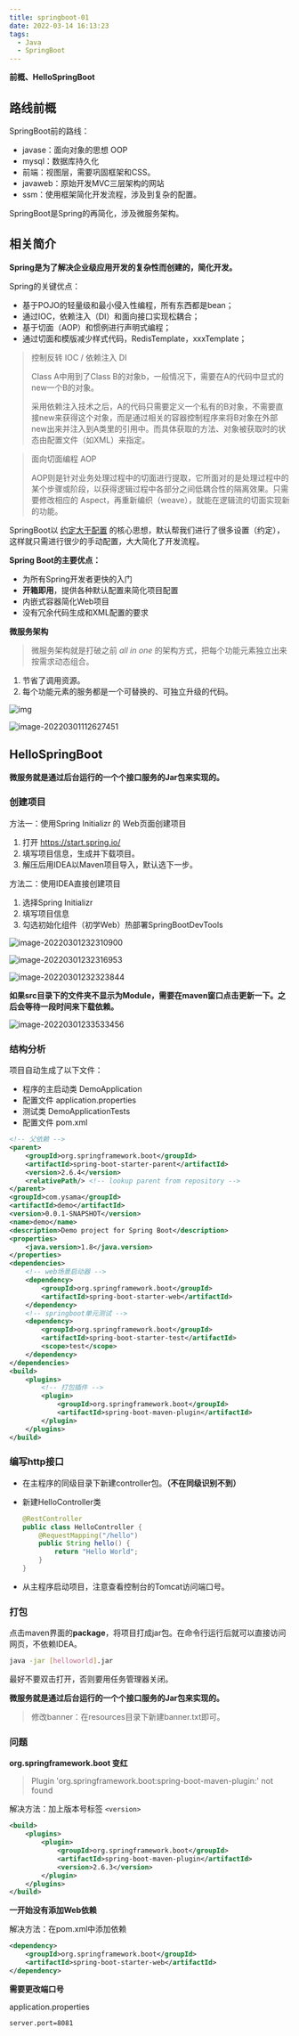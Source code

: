 ```yaml
---
title: springboot-01
date: 2022-03-14 16:13:23
tags:
  - Java
  - SpringBoot
---
```


**前概、HelloSpringBoot**

<!-- more -->



## 路线前概

SpringBoot前的路线：

-   javase：面向对象的思想 OOP
-   mysql：数据库持久化
-   前端：视图层，需要巩固框架和CSS。
-   javaweb：原始开发MVC三层架构的网站
-   ssm：使用框架简化开发流程，涉及到复杂的配置。

SpringBoot是Spring的再简化，涉及微服务架构。

## 相关简介

**Spring是为了解决企业级应用开发的复杂性而创建的，简化开发。**

Spring的关键优点：

-   基于POJO的轻量级和最小侵入性编程，所有东西都是bean；
-   通过IOC，依赖注入（DI）和面向接口实现松耦合；
-   基于切面（AOP）和惯例进行声明式编程；
-   通过切面和模版减少样式代码，RedisTemplate，xxxTemplate；

>   控制反转 IOC / 依赖注入 DI
>
>   Class A中用到了Class B的对象b，一般情况下，需要在A的代码中显式的new一个B的对象。
>
>   采用依赖注入技术之后，A的代码只需要定义一个私有的B对象，不需要直接new来获得这个对象，而是通过相关的容器控制程序来将B对象在外部new出来并注入到A类里的引用中。而具体获取的方法、对象被获取时的状态由配置文件（如XML）来指定。 

>   面向切面编程 AOP
>
>   AOP则是针对业务处理过程中的切面进行提取，它所面对的是处理过程中的某个步骤或阶段，以获得逻辑过程中各部分之间低耦合性的隔离效果。只需要修改相应的 Aspect，再重新编织（weave），就能在逻辑流的切面实现新的功能。

SpringBoot以 [约定大于配置](https://blog.51cto.com/u_14622073/2781350) 的核心思想，默认帮我们进行了很多设置（约定），这样就只需进行很少的手动配置，大大简化了开发流程。

**Spring Boot的主要优点：**

-   为所有Spring开发者更快的入门
-   **开箱即用**，提供各种默认配置来简化项目配置
-   内嵌式容器简化Web项目
-   没有冗余代码生成和XML配置的要求

**微服务架构**

>   微服务架构就是打破之前 *all in one*  的架构方式，把每个功能元素独立出来按需求动态组合。 

1.   节省了调用资源。
2.   每个功能元素的服务都是一个可替换的、可独立升级的代码。

![img](https://cdn.jsdelivr.net/gh/Nova-mist/HexoBlogResources@main/images/2022/sketch.png)

![image-20220301112627451](https://cdn.jsdelivr.net/gh/Nova-mist/HexoBlogResources@main/images/2022/image-20220301112627451.png)

## HelloSpringBoot

**微服务就是通过后台运行的一个个接口服务的Jar包来实现的。**

### 创建项目

方法一：使用Spring Initializr 的 Web页面创建项目

1.   打开  https://start.spring.io/
2.   填写项目信息，生成并下载项目。
3.   解压后用IDEA以Maven项目导入，默认选下一步。

方法二：使用IDEA直接创建项目

1.   选择Spring Initializr
2.   填写项目信息
3.   勾选初始化组件（初学Web）热部署SpringBootDevTools

![image-20220301232310900](https://cdn.jsdelivr.net/gh/Nova-mist/HexoBlogResources@main/images/2022/image-20220301232310900.png)

![image-20220301232316953](https://cdn.jsdelivr.net/gh/Nova-mist/HexoBlogResources@main/images/2022/image-20220301232316953.png)

![image-20220301232323844](https://cdn.jsdelivr.net/gh/Nova-mist/HexoBlogResources@main/images/2022/image-20220301232323844.png)

**如果src目录下的文件夹不显示为Module，需要在maven窗口点击更新一下。之后会等待一段时间来下载依赖。**

![image-20220301233533456](https://cdn.jsdelivr.net/gh/Nova-mist/HexoBlogResources@main/images/2022/image-20220301233533456.png)

### 结构分析

项目自动生成了以下文件：

-   程序的主启动类 DemoApplication
-   配置文件 application.properties
-   测试类 DemoApplicationTests
-   配置文件 pom.xml

```xml
<!-- 父依赖 -->
<parent>
    <groupId>org.springframework.boot</groupId>
    <artifactId>spring-boot-starter-parent</artifactId>
    <version>2.6.4</version>
    <relativePath/> <!-- lookup parent from repository -->
</parent>
<groupId>com.ysama</groupId>
<artifactId>demo</artifactId>
<version>0.0.1-SNAPSHOT</version>
<name>demo</name>
<description>Demo project for Spring Boot</description>
<properties>
    <java.version>1.8</java.version>
</properties>
<dependencies>
    <!-- web场景启动器 -->
    <dependency>
        <groupId>org.springframework.boot</groupId>
        <artifactId>spring-boot-starter-web</artifactId>
    </dependency>
	<!-- springboot单元测试 -->
    <dependency>
        <groupId>org.springframework.boot</groupId>
        <artifactId>spring-boot-starter-test</artifactId>
        <scope>test</scope>
    </dependency>
</dependencies>
<build>
    <plugins>
        <!-- 打包插件 -->
        <plugin>
            <groupId>org.springframework.boot</groupId>
            <artifactId>spring-boot-maven-plugin</artifactId>
        </plugin>
    </plugins>
</build>
```

### 编写http接口

-   在主程序的同级目录下新建controller包。**（不在同级识别不到）**

-   新建HelloController类

    ```java
    @RestController
    public class HelloController {
        @RequestMapping("/hello")
        public String hello() {
            return "Hello World";
        }
    }
    ```

-   从主程序启动项目，注意查看控制台的Tomcat访问端口号。

### 打包

点击maven界面的**package**，将项目打成jar包。在命令行运行后就可以直接访问网页，不依赖IDEA。

```bash
java -jar [helloworld].jar
```

最好不要双击打开，否则要用任务管理器关闭。

**微服务就是通过后台运行的一个个接口服务的Jar包来实现的。**

>   修改banner：在resources目录下新建banner.txt即可。

### 问题

**org.springframework.boot 变红**

>   Plugin 'org.springframework.boot:spring-boot-maven-plugin:' not found

解决方法：加上版本号标签 `<version>`

```xml
<build>
    <plugins>
        <plugin>
            <groupId>org.springframework.boot</groupId>
            <artifactId>spring-boot-maven-plugin</artifactId>
            <version>2.6.3</version>
        </plugin>
    </plugins>
</build>
```

**一开始没有添加Web依赖**

解决方法：在pom.xml中添加依赖

```xml
<dependency>
    <groupId>org.springframework.boot</groupId>
    <artifactId>spring-boot-starter-web</artifactId>
</dependency>
```

**需要更改端口号**

application.properties

```properties
server.port=8081
```

